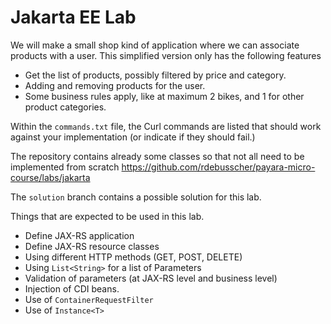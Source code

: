# Jakarta EE Lab

We will make a small shop kind of application where we can associate products with a user.  This simplified version only has the following features

- Get the list of products, possibly filtered by price and category.
- Adding and removing products for the user.
- Some business rules apply, like at maximum 2 bikes, and 1 for other product categories.

Within the `commands.txt` file, the Curl commands are listed that should work against your implementation (or indicate if they should fail.)

The repository contains already some classes so that not all need to be implemented from scratch
https://github.com/rdebusscher/payara-micro-course/labs/jakarta

The `solution` branch contains a possible solution for this lab.

Things that are expected to be used in this lab.

- Define JAX-RS application
- Define JAX-RS resource classes
- Using different HTTP methods (GET, POST, DELETE)
- Using `List<String>` for a list of Parameters
- Validation of parameters (at JAX-RS level and business level)
- Injection of CDI beans.
- Use of `ContainerRequestFilter`
- Use of `Instance<T>`

